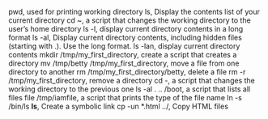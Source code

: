 pwd, used for printing working directory
ls, Display the contents list of your current directory
cd ~, a script that changes the working directory to the user’s home directory
ls -l, display current directory contents in a long format
ls -al, Display current directory contents, including hidden files (starting with .). Use the long format.
ls -lan, display current directory contents
mkdir /tmp/my_first_directory, create a script that creates a directory
mv /tmp/betty /tmp/my_first_directory, move a file from one directory to another
rm /tmp/my_first_directory/betty, delete a file
rm -r /tmp/my_first_directory, remove a directory
cd -, a script that changes the working directory to the previous one
ls -al . .. /boot,  a script that lists all files
file /tmp/iamfile, a script that prints the type of the file name
ln -s /bin/ls __ls__, Create a symbolic link
cp -un *.html ../, Copy HTML files
